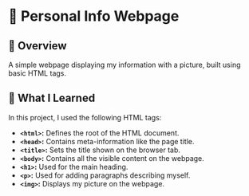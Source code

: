 # 📄 Personal Info Webpage

## 📝 Overview  
A simple webpage displaying my information with a picture, built using basic HTML tags.

## 🚀 What I Learned  
In this project, I used the following HTML tags:  

- **`<html>`:** Defines the root of the HTML document.  
- **`<head>`:** Contains meta-information like the page title.  
- **`<title>`:** Sets the title shown on the browser tab.  
- **`<body>`:** Contains all the visible content on the webpage.  
- **`<h1>`:** Used for the main heading. 
- **`<p>`:** Used for adding paragraphs describing myself.  
- **`<img>`:** Displays my picture on the webpage.  
